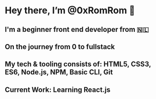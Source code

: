 # Hey there, I’m @0xRomRom 👋
## I'm a beginner front end developer from 🇳🇱
## On the journey from 0 to fullstack
## My tech & tooling consists of: HTML5, CSS3, ES6, Node.js, NPM, Basic CLI, Git
## Current Work: Learning React.js

<!---
0xRomRom/0xRomRom is a ✨ special ✨ repository because its `README.md` (this file) appears on your GitHub profile.
You can click the Preview link to take a look at your changes.
--->
